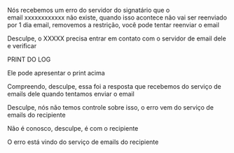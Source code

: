   

Nós recebemos um erro do servidor do signatário que o email xxxxxxxxxxxx não existe, quando isso acontece não vai ser reenviado por 1 dia email, removemos a restrição, você pode tentar reenviar o email

  

Desculpe, o XXXXX precisa entrar em contato com o servidor de email dele e verificar

  

PRINT DO LOG

  

Ele pode apresentar o print acima

  

Compreendo, desculpe, essa foi a resposta que recebemos do serviço de emails dele quando tentamos enviar o email

  

Desculpe, nós não temos controle sobre isso, o erro vem do serviço de emails do recipiente

  

Não é conosco, desculpe, é com o recipiente

  

O erro está vindo do serviço de emails do recipiente